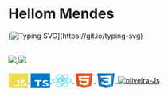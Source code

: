 <h1> Hellom Mendes </h1> 

[![Typing SVG](https://readme-typing-svg.herokuapp.com?font=Roboto&size=40&duration=7000&color=524E01&background=FFFFFF&width=1200&height=100&lines=Hi!+%F0%9F%91%8B+I'm+software+development+since+2020.;I+live+in+Porto+-+Portugal+since+2019+with+my+wife+and+my+three+cats.;And+my+hobby+is+play+chess+and+to+learn+somethink+new+always.)](https://git.io/typing-svg)



 <div>
  <a href="https://github.com/dev-oliveira">
    <br> 
  
   <img height="180em" src="https://github-readme-stats.vercel.app/api?username=dev-oliveira&show_icons=true&theme=dark&include_all_commits=true&count_private=true"/> 
  <img height="180em"   src="https://github-readme-stats.vercel.app/api/top-langs/?username=dev-oliveira&layout=compact&langs_count=7&theme=dark"/>
  </div>
  
 <div style="display: inline_block"><br>
  <img align="center" alt="oliveira-Js" height="30" width="40" src="https://raw.githubusercontent.com/devicons/devicon/master/icons/javascript/javascript-plain.svg">
  <img align="center" alt="oliveira-Ts" height="30" width="40" src="https://raw.githubusercontent.com/devicons/devicon/master/icons/typescript/typescript-plain.svg">
  <img align="center" alt="oliveira-React" height="30" width="40" src="https://raw.githubusercontent.com/devicons/devicon/master/icons/react/react-original.svg">
  <img align="center" alt="oliveira-HTML" height="30" width="40" src="https://raw.githubusercontent.com/devicons/devicon/master/icons/html5/html5-original.svg">
  <img align="center" alt="oliveira-CSS" height="30" width="40" src="https://raw.githubusercontent.com/devicons/devicon/master/icons/css3/css3-original.svg">
  <img align="center" alt="oliveira-Js" height="30" width="40" src="https://cdn.jsdelivr.net/gh/devicons/devicon/icons/nodejs/nodejs-original.svg" />

</div>
